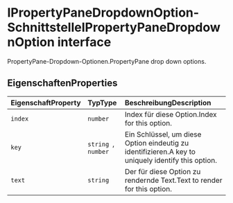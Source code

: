 # <a name="ipropertypanedropdownoption-interface"></a><span data-ttu-id="3484b-101">IPropertyPaneDropdownOption-Schnittstelle</span><span class="sxs-lookup"><span data-stu-id="3484b-101">IPropertyPaneDropdownOption interface</span></span>







<span data-ttu-id="3484b-102">PropertyPane-Dropdown-Optionen.</span><span class="sxs-lookup"><span data-stu-id="3484b-102">PropertyPane drop down options.</span></span>




## <a name="properties"></a><span data-ttu-id="3484b-103">Eigenschaften</span><span class="sxs-lookup"><span data-stu-id="3484b-103">Properties</span></span>

| <span data-ttu-id="3484b-104">Eigenschaft</span><span class="sxs-lookup"><span data-stu-id="3484b-104">Property</span></span>     | <span data-ttu-id="3484b-105">Typ</span><span class="sxs-lookup"><span data-stu-id="3484b-105">Type</span></span>   | <span data-ttu-id="3484b-106">Beschreibung</span><span class="sxs-lookup"><span data-stu-id="3484b-106">Description</span></span>|
|:-------------|:-------|:-----------|
|`index`      | `number` | <span data-ttu-id="3484b-107">Index für diese Option.</span><span class="sxs-lookup"><span data-stu-id="3484b-107">Index for this option.</span></span> |
|`key`      | <span data-ttu-id="3484b-108">`string `,` number`</span><span class="sxs-lookup"><span data-stu-id="3484b-108"></span></span> | <span data-ttu-id="3484b-109">Ein Schlüssel, um diese Option eindeutig zu identifizieren.</span><span class="sxs-lookup"><span data-stu-id="3484b-109">A key to uniquely identify this option.</span></span> |
|`text`      | `string` | <span data-ttu-id="3484b-110">Der für diese Option zu rendernde Text.</span><span class="sxs-lookup"><span data-stu-id="3484b-110">Text to render for this option.</span></span> |






